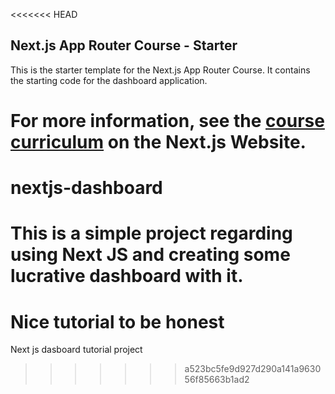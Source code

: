 <<<<<<< HEAD
## Next.js App Router Course - Starter

This is the starter template for the Next.js App Router Course. It contains the starting code for the dashboard application.

For more information, see the [course curriculum](https://nextjs.org/learn) on the Next.js Website.
=======
# nextjs-dashboard
# This is a simple project regarding using Next JS and creating some lucrative dashboard with it.
# Nice tutorial to be honest
Next js dasboard tutorial project
>>>>>>> a523bc5fe9d927d290a141a963056f85663b1ad2

